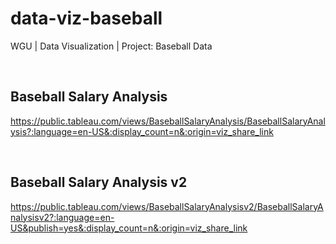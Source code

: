 # data-viz-baseball
WGU | Data Visualization | Project: Baseball Data

<br>

## Baseball Salary Analysis
https://public.tableau.com/views/BaseballSalaryAnalysis/BaseballSalaryAnalysis?:language=en-US&:display_count=n&:origin=viz_share_link

<br>

## Baseball Salary Analysis v2
https://public.tableau.com/views/BaseballSalaryAnalysisv2/BaseballSalaryAnalysisv2?:language=en-US&publish=yes&:display_count=n&:origin=viz_share_link
